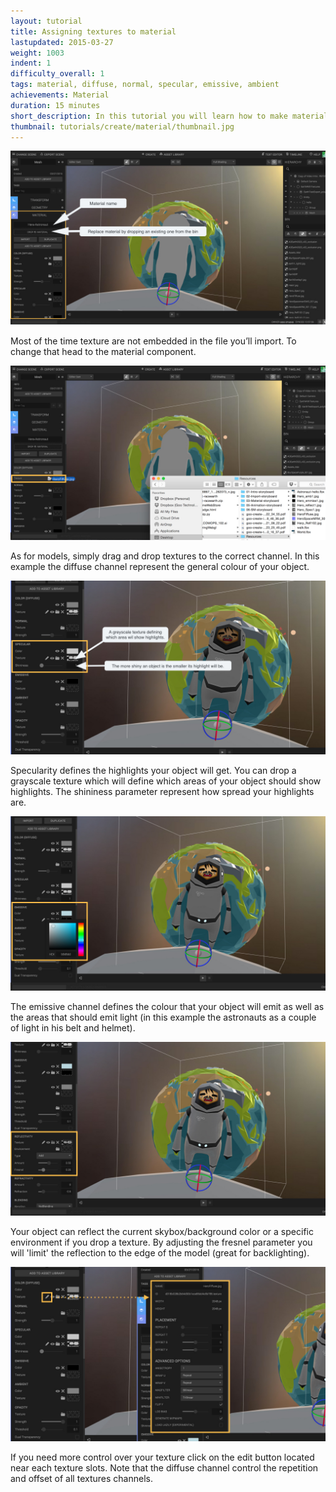 ```yaml
---
layout: tutorial
title: Assigning textures to material
lastupdated: 2015-03-27
weight: 1003
indent: 1
difficulty_overall: 1
tags: material, diffuse, normal, specular, emissive, ambient
achievements: Material
duration: 15 minutes
short_description: In this tutorial you will learn how to make material look good in your scene.
thumbnail: tutorials/create/material/thumbnail.jpg
---
```


![](1.jpg)

Most of the time texture are not embedded in the file you’ll import. To change that head to the material component.

![](2.jpg)

As for models, simply drag and drop textures to the correct channel. In this example the diffuse channel represent the general colour of your object.

![](3.jpg)

Specularity defines the highlights your object will get. You can drop a grayscale texture which will define which areas of your object should show highlights. The shininess parameter represent how spread your highlights are.

![](4.jpg)

The emissive channel defines the colour that your object will emit as well as the areas that should emit light (in this example the astronauts as a couple of light in his belt and helmet).

![](5.jpg)

Your object can reflect the current skybox/background color or a specific environment if you drop a texture. By adjusting the fresnel parameter you will 'limit' the reflection to the edge of the model (great for backlighting).

![](6.jpg)

If you need more control over your texture click on the edit button located near each texture slots. Note that the diffuse channel control the repetition and offset of all textures channels.

